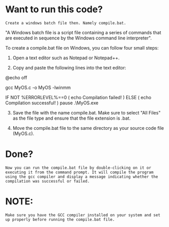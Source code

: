 # Want to run this code?
	Create a windows batch file then. Namely compile.bat.

"A Windows batch file is a script file containing a series of commands that are executed in sequence by the Windows command line interpreter".

To create a compile.bat file on Windows, you can follow four small steps:

1. Open a text editor such as Notepad or Notepad++.

2. Copy and paste the following lines into the text editor:



@echo off

gcc MyOS.c -o MyOS -lwinmm

IF NOT %ERRORLEVEL%==0 (
    echo Compilation failed!
) ELSE (
    echo Compilation successful!
)
pause
.\MyOS.exe



3. Save the file with the name compile.bat. Make sure to select "All Files" as the file type and ensure that the file extension is .bat.

4. Move the compile.bat file to the same directory as your source code file (MyOS.c).


# Done?
	Now you can run the compile.bat file by double-clicking on it or executing it from the command prompt. It will compile the program using the gcc compiler and display a message indicating whether the compilation was successful or failed.

# NOTE:
	Make sure you have the GCC compiler installed on your system and set up properly before running the compile.bat file.
